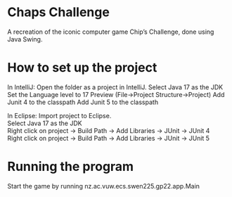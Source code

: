 # Chaps Challenge
A recreation of the iconic computer game Chip’s Challenge, done using Java Swing.

# How to set up the project
In IntelliJ:
Open the folder as a project in IntelliJ.
Select Java 17 as the JDK
Set the Language level to 17 Preview (File->Project Structure->Project)
Add Junit 4 to the classpath
Add Junit 5 to the classpath

In Eclipse:
Import project to Eclipse.  
Select Java 17 as the JDK   
Right click on project -> Build Path -> Add Libraries -> JUnit -> JUnit 4  
Right click on project -> Build Path -> Add Libraries -> JUnit -> JUnit 5

# Running the program
Start the game by running nz.ac.vuw.ecs.swen225.gp22.app.Main
